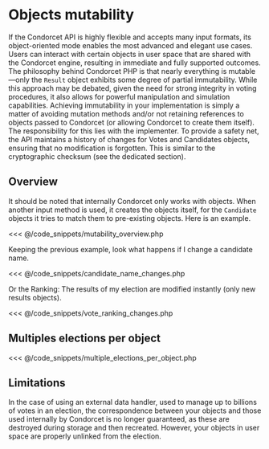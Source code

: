 # Objects mutability

If the Condorcet API is highly flexible and accepts many input formats, its object-oriented mode enables the most advanced and elegant use cases. Users can interact with certain objects in user space that are shared with the Condorcet engine, resulting in immediate and fully supported outcomes.
The philosophy behind Condorcet PHP is that nearly everything is mutable—only the `Result` object exhibits some degree of partial immutability.
While this approach may be debated, given the need for strong integrity in voting procedures, it also allows for powerful manipulation and simulation capabilities. Achieving immutability in your implementation is simply a matter of avoiding mutation methods and/or not retaining references to objects passed to Condorcet (or allowing Condorcet to create them itself). The responsibility for this lies with the implementer.
To provide a safety net, the API maintains a history of changes for Votes and Candidates objects, ensuring that no modification is forgotten. This is similar to the cryptographic checksum (see the dedicated section).

## Overview
It should be noted that internally Condorcet only works with objects.
When another input method is used, it creates the objects itself, for the `Candidate` objects it tries to match them to pre-existing objects. Here is an example.

<<< @/code_snippets/mutability_overview.php

Keeping the previous example, look what happens if I change a candidate name.

<<< @/code_snippets/candidate_name_changes.php

Or the Ranking: The results of my election are modified instantly (only new results objects).

<<< @/code_snippets/vote_ranking_changes.php

## Multiples elections per object
<<< @/code_snippets/multiple_elections_per_object.php

## Limitations
In the case of using an external data handler, used to manage up to billions of votes in an election, the correspondence between your objects and those used internally by Condorcet is no longer guaranteed, as these are destroyed during storage and then recreated. However, your objects in user space are properly unlinked from the election.